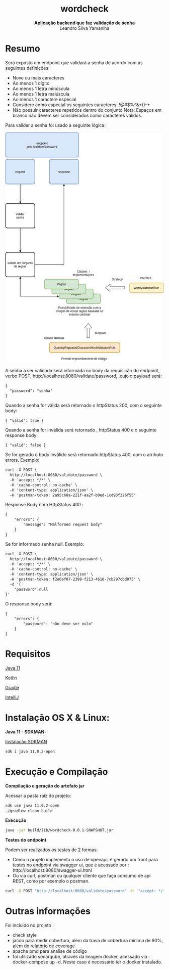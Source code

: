 <h1 align="center">wordcheck</h1>

<p align="center">
 <b>Aplicação backend que faz validação de senha</b>
 </br>
  <span>Leandro Silva Yamaniha </span>
</p>

# Resumo

Será exposto um endpoint que validará a senha de acordo com as seguintes definições:
- Nove ou mais caracteres
- Ao menos 1 dígito
- Ao menos 1 letra minúscula
- Ao menos 1 letra maiúscula
- Ao menos 1 caractere especial
- Considere como especial os seguintes caracteres: !@#$%^&*()-+
- Não possuir caracteres repetidos dentro do conjunto
Nota: Espaços em branco não devem ser considerados como caracteres válidos.

Para validar a senha foi usado a seguinte lógica:

<img src="/images/diag01.png" alt="Diagrama"/>

A senha a ser validada será informada no body da requisição do endpoint, verbo POST, http://localhost:8080/validate/password, ,cujo o payload será:

```
{
  "password": "senha"
}
```
Quando a senha for vâlida será retornado o httpStatus 200, com o seguinte body:
```
{ "valid": true }
```

Quando a senha for inválida será retornado , httpStatus 400 e o seguinte response body:
```
{ "valid": false }
```

Se for gerado o body invâlido será retornado httpStatus 400, com o atributo errors.
Exemplo:
```
curl -X POST \
  http://localhost:8080/validate/password \
  -H 'accept: */*' \
  -H 'cache-control: no-cache' \
  -H 'content-type: application/json' \
  -H 'postman-token: 2a95c68a-221f-aa2f-b0ed-1cd93f326f55'
```

Response Body com HttpStatus 400 :
```
{
    "errors": {
        "message": "Malformed request body"
    }
}
```

Se for informado senha null. 
Exemplo:
````
curl -X POST \
  http://localhost:8080/validate/password \
  -H 'accept: */*' \
  -H 'cache-control: no-cache' \
  -H 'content-type: application/json' \
  -H 'postman-token: f2e6ef07-2398-f213-4610-7cb297cbd075' \
  -d '{
	"password":null
}'
````

O response body serâ:
````
{
    "errors": {
        "password": "não deve ser nulo"
    }
}
````

# Requisitos

[Java 11](https://www.oracle.com/java/technologies/javase-jdk11-downloads.html)

[Kotlin](https://kotlinlang.org/)

[Gradle](https://gradle.org/)

[IntelliJ](https://www.jetbrains.com/pt-br/idea/)


# Instalação OS X & Linux:

**Java 11 - SDKMAN:**

[Instalação SDKMAN](https://sdkman.io/install)
```sh
sdk i java 11.0.2-open
```



# Execução e Compilação

**Compilação e geração do artefato jar**

Acessar a pasta raiz do projeto:

```sh
sdk use java 11.0.2-open
./gradlew clean build 
```

**Execução**

```sh
java -jar build/lib/wordcheck-0.0.1-SNAPSHOT.jar
```

**Testes do endpoint**

Podem ser realizados os testes de 2 formas:
- Como o projeto implementa o uso de openapi, é gerado um front para testes no endpoint via swagger ui, que é acessado por : http://localhost:8080/swagger-ui.html
- Ou via curl, postman ou qualquer cliente que faça consumo de api REST, como por exemplo o postman. 

```sh
curl -X POST "http://localhost:8080/validate/password" -H  "accept: */*" -H  "Content-Type: application/json" -d "{\"password\":\"AbTp9!fok\"}"
```

# Outras informações

Foi incluido no projeto : 
- check style
- jacoo para medir cobertura, além da trava de cobertura minima de 90%, além do relatório de coverage
- apache pmd para analise de código
- foi utilizado sonarqube, através da imagem docker, acessado via : docker-compose up -d. Neste caso é necessário ter o docker instalado.


